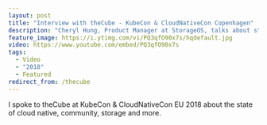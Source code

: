 ```yaml
---
layout: post
title: "Interview with theCube - KubeCon & CloudNativeCon Copenhagen"
description: "Cheryl Hung, Product Manager at StorageOS, talks about storage and being a community leader with theCube"
feature_image: https://i.ytimg.com/vi/PQ3qfO90x7s/hqdefault.jpg
video: https://www.youtube.com/embed/PQ3qfO90x7s
tags:
  - Video
  - "2018"
  - Featured
redirect_from: /thecube
---
```


I spoke to theCube at KubeCon & CloudNativeCon EU 2018 about the state of cloud native, community, storage and more.
